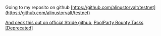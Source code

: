 
Going to my reposito on github
[https://github.com/alinustorvalt/testnet](https://github.com/alinustorvalt/testnet)


[And ceck this out on official Stride github ,PoolParty Bounty Tasks [Deprecated]](https://github.com/Stride-Labs/testnet/tree/main/incentivized-testnet)
